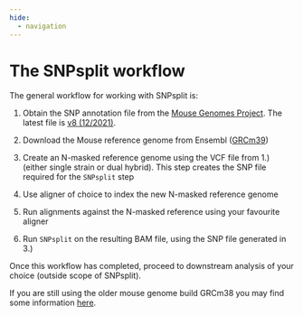 ```yaml
---
hide:
  - navigation
---
```


# The SNPsplit workflow

The general workflow for working with SNPsplit is:

1. Obtain the SNP annotation file from the [Mouse Genomes Project](https://www.mousegenomes.org/). The latest file is [v8 (12/2021)](https://ftp.ebi.ac.uk/pub/databases/mousegenomes/REL-2112-v8-SNPs_Indels/mgp_REL2021_snps.vcf.gz).

2. Download the Mouse reference genome from Ensembl ([GRCm39](https://ftp.ensembl.org/pub/release-108/fasta/mus_musculus/dna/))

3. Create an N-masked reference genome using the VCF file from 1.) (either single strain or dual hybrid). This step creates the SNP file required for the `SNPsplit` step

4. Use aligner of choice to index the new N-masked reference genome

5. Run alignments against the N-masked reference using your favourite aligner

6. Run `SNPsplit` on the resulting BAM file, using the SNP file generated in 3.)


Once this workflow has completed, proceed to downstream analysis of your choice (outside scope of SNPsplit).

If you are still using the older mouse genome build GRCm38 you may find some information [here](./genome_prep/legacy.md).

